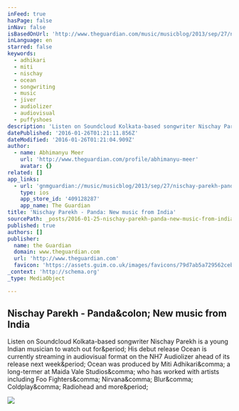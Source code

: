 ```yaml
---
inFeed: true
hasPage: false
inNav: false
isBasedOnUrl: 'http://www.theguardian.com/music/musicblog/2013/sep/27/nischay-parekh-panda-new-music-india'
inLanguage: en
starred: false
keywords:
  - adhikari
  - miti
  - nischay
  - ocean
  - songwriting
  - music
  - jiver
  - audiolizer
  - audiovisual
  - puffyshoes
description: 'Listen on Soundcloud Kolkata-based songwriter Nischay Parekh is a young Indian musician to watch out for. His debut release Ocean is currently streaming in audiovisual format on the NH7 Audiolizer ahead of its release next week. Ocean was produced by Miti Adhikari, a long-termer at Maida Vale Studios, who has worked with artists including Foo Fighters, Nirvana, Blur, Coldplay, Radiohead and more.'
datePublished: '2016-01-26T01:21:11.856Z'
dateModified: '2016-01-26T01:21:04.909Z'
author:
  - name: Abhimanyu Meer
    url: 'http://www.theguardian.com/profile/abhimanyu-meer'
    avatar: {}
related: []
app_links:
  - url: 'gnmguardian://music/musicblog/2013/sep/27/nischay-parekh-panda-new-music-india?contenttype=Article&source=applinks'
    type: ios
    app_store_id: '409128287'
    app_name: The Guardian
title: 'Nischay Parekh - Panda: New music from India'
sourcePath: _posts/2016-01-25-nischay-parekh-panda-new-music-from-india.md
published: true
authors: []
publisher:
  name: the Guardian
  domain: www.theguardian.com
  url: 'http://www.theguardian.com'
  favicon: 'https://assets.guim.co.uk/images/favicons/79d7ab5a729562cebca9c6a13c324f0e/32x32.ico'
_context: 'http://schema.org'
_type: MediaObject

---
```

<article style=""><h1>Nischay Parekh - Panda&amp;colon; New music from India</h1><p>Listen on Soundcloud Kolkata-based songwriter Nischay Parekh is a young Indian musician to watch out for&amp;period; His debut release Ocean is currently streaming in audiovisual format on the NH7 Audiolizer ahead of its release next week&amp;period; Ocean was produced by Miti Adhikari&amp;comma; a long-termer at Maida Vale Studios&amp;comma; who has worked with artists including Foo Fighters&amp;comma; Nirvana&amp;comma; Blur&amp;comma; Coldplay&amp;comma; Radiohead and more&amp;period;</p><img src="https://assets.guim.co.uk/images/2170b16eb045a34f8c79761b203627b4/fallback-logo.png" /></article>